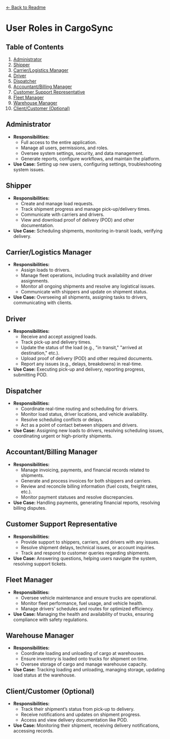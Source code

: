 [← Back to Readme](../readme.md)

# User Roles in CargoSync

## Table of Contents
1. [Administrator](#administrator)
2. [Shipper](#shipper)
3. [Carrier/Logistics Manager](#carrierlogistics-manager)
4. [Driver](#driver)
5. [Dispatcher](#dispatcher)
6. [Accountant/Billing Manager](#accountantbilling-manager)
7. [Customer Support Representative](#customer-support-representative)
8. [Fleet Manager](#fleet-manager)
9. [Warehouse Manager](#warehouse-manager)
10. [Client/Customer (Optional)](#clientcustomer-optional)

## Administrator
- **Responsibilities:**
  - Full access to the entire application.
  - Manage all users, permissions, and roles.
  - Oversee system settings, security, and data management.
  - Generate reports, configure workflows, and maintain the platform.
- **Use Case:** Setting up new users, configuring settings, troubleshooting system issues.

## Shipper
- **Responsibilities:**
  - Create and manage load requests.
  - Track shipment progress and manage pick-up/delivery times.
  - Communicate with carriers and drivers.
  - View and download proof of delivery (POD) and other documentation.
- **Use Case:** Scheduling shipments, monitoring in-transit loads, verifying delivery.

## Carrier/Logistics Manager
- **Responsibilities:**
  - Assign loads to drivers.
  - Manage fleet operations, including truck availability and driver assignments.
  - Monitor all ongoing shipments and resolve any logistical issues.
  - Communicate with shippers and update on shipment status.
- **Use Case:** Overseeing all shipments, assigning tasks to drivers, communicating with clients.

## Driver
- **Responsibilities:**
  - Receive and accept assigned loads.
  - Track pick-up and delivery times.
  - Update the status of the load (e.g., "in transit," "arrived at destination," etc.).
  - Upload proof of delivery (POD) and other required documents.
  - Report any issues (e.g., delays, breakdowns) in real-time.
- **Use Case:** Executing pick-up and delivery, reporting progress, submitting POD.

## Dispatcher
- **Responsibilities:**
  - Coordinate real-time routing and scheduling for drivers.
  - Monitor load status, driver locations, and vehicle availability.
  - Resolve scheduling conflicts or delays.
  - Act as a point of contact between shippers and drivers.
- **Use Case:** Assigning new loads to drivers, resolving scheduling issues, coordinating urgent or high-priority shipments.

## Accountant/Billing Manager
- **Responsibilities:**
  - Manage invoicing, payments, and financial records related to shipments.
  - Generate and process invoices for both shippers and carriers.
  - Review and reconcile billing information (fuel costs, freight rates, etc.).
  - Monitor payment statuses and resolve discrepancies.
- **Use Case:** Handling payments, generating financial reports, resolving billing disputes.

## Customer Support Representative
- **Responsibilities:**
  - Provide support to shippers, carriers, and drivers with any issues.
  - Resolve shipment delays, technical issues, or account inquiries.
  - Track and respond to customer queries regarding shipments.
- **Use Case:** Answering questions, helping users navigate the system, resolving support tickets.

## Fleet Manager
- **Responsibilities:**
  - Oversee vehicle maintenance and ensure trucks are operational.
  - Monitor fleet performance, fuel usage, and vehicle health.
  - Manage drivers’ schedules and routes for optimized efficiency.
- **Use Case:** Managing the health and availability of trucks, ensuring compliance with safety regulations.

## Warehouse Manager
- **Responsibilities:**
  - Coordinate loading and unloading of cargo at warehouses.
  - Ensure inventory is loaded onto trucks for shipment on time.
  - Oversee storage of cargo and manage warehouse capacity.
- **Use Case:** Tracking loading and unloading, managing storage, updating load status at the warehouse.

## Client/Customer (Optional)
- **Responsibilities:**
  - Track their shipment’s status from pick-up to delivery.
  - Receive notifications and updates on shipment progress.
  - Access and view delivery documentation like POD.
- **Use Case:** Monitoring their shipment, receiving delivery notifications, accessing records.
